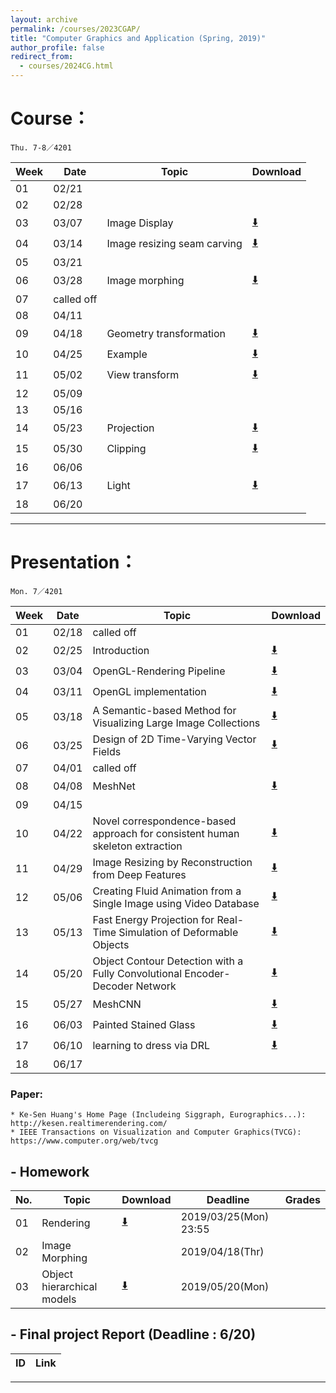 ```yaml
---
layout: archive
permalink: /courses/2023CGAP/
title: "Computer Graphics and Application (Spring, 2019)"
author_profile: false
redirect_from: 
  - courses/2024CG.html
---
```


# Course：
`Thu. 7-8／4201`

| Week | Date  | Topic | Download |
|------|-------|-------|----------|
| 01   | 02/21 |  |  |
| 02   | 02/28 |  |  |
| 03   | 03/07 | Image Display | [⬇️](https://docs.google.com/presentation/d/1_4D1184W_HL1S_yCOV9BIALLcoMxBA5N/edit?usp=drive_link&ouid=113797969699172566331&rtpof=true&sd=true) |
| 04   | 03/14 | Image resizing seam carving | [⬇️](https://docs.google.com/presentation/d/1ts5_MaTMb06CBJ55FawT4PXMFx-8veMq/edit?usp=drive_link&ouid=113797969699172566331&rtpof=true&sd=true) |
| 05   | 03/21 |  |  |
| 06   | 03/28 | Image morphing | [⬇️](https://docs.google.com/presentation/d/1YApFhHB7KZDItAF3KZV43h4MwdrL6dNg/edit?usp=drive_link&ouid=113797969699172566331&rtpof=true&sd=true) |
| 07   | called off |  |  |
| 08   | 04/11 |  |  |
| 09   | 04/18 | Geometry transformation | [⬇️](https://docs.google.com/presentation/d/1x2Duu1psp4y6g0LFBrORKi03axkkCFr1/edit?usp=drive_link&ouid=113797969699172566331&rtpof=true&sd=true) |
| 10   | 04/25 | Example | [⬇️](https://drive.google.com/file/d/1FTcvANk-y1Ayoj5Y2mF4ZfQAHtcYP88f/view?usp=drive_link) |
| 11   | 05/02 | View transform | [⬇️](https://docs.google.com/presentation/d/1ksaUXvBr1f62XHmN7qGn1Z3AXF0mYbmT/edit?usp=drive_link&ouid=113797969699172566331&rtpof=true&sd=true) |
| 12   | 05/09 |  |  |
| 13   | 05/16 |  |  |
| 14   | 05/23 | Projection | [⬇️](https://docs.google.com/presentation/d/1rbCBn4x0yGzOkseHmUqgIsfdvvv6Be-r/edit?usp=drive_link&ouid=113797969699172566331&rtpof=true&sd=true) |
| 15   | 05/30 | Clipping | [⬇️](https://docs.google.com/presentation/d/19EaHPtm9BV5mtyoPmY7cAOi7PRKEIwPh/edit?usp=drive_link&ouid=113797969699172566331&rtpof=true&sd=true) |
| 16   | 06/06 |  |  |
| 17   | 06/13 | Light | [⬇️](https://docs.google.com/presentation/d/11ai4f0O1kfYWog0fQ7wXhmvi8qyKSW_F/edit?usp=drive_link&ouid=113797969699172566331&rtpof=true&sd=true) |
| 18   | 06/20 |  |  |

---

# Presentation：
`Mon. 7／4201`

| Week | Date  | Topic | Download |
|------|-------|-------|----------|
| 01   | 02/18 | called off |  |
| 02   | 02/25 | Introduction | [⬇️](https://docs.google.com/presentation/d/1bj3t7r_gR0SF02hTdFXzTEk6G-jReKyu/edit?usp=drive_link&ouid=113797969699172566331&rtpof=true&sd=true) |
| 03   | 03/04 | OpenGL-Rendering Pipeline | [⬇️](https://docs.google.com/presentation/d/1KYcELW1DTc5kcNqwus3aOCg0qyI8oQQ9/edit?usp=drive_link&ouid=113797969699172566331&rtpof=true&sd=true) |
| 04   | 03/11 | OpenGL implementation | [⬇️](https://docs.google.com/presentation/d/18-XgK6G-2YeMPdDWk7axyxEIIW-qYCBz/edit?usp=drive_link&ouid=113797969699172566331&rtpof=true&sd=true) |
| 05   | 03/18 | A Semantic-based Method for Visualizing Large Image Collections | [⬇️](https://docs.google.com/presentation/d/1rFPVuQ2bhHs4QsEx0wh-JtJkH5YO3wn1/edit?usp=drive_link&ouid=113797969699172566331&rtpof=true&sd=true) |
| 06   | 03/25 | Design of 2D Time-Varying Vector Fields | [⬇️](https://docs.google.com/presentation/d/1J2nqGNr6uMB5KAws99iKu1nT56Jfcb40/edit?usp=drive_link&ouid=113797969699172566331&rtpof=true&sd=true) |
| 07   | 04/01 | called off |  |
| 08   | 04/08 | MeshNet | [⬇️](https://docs.google.com/presentation/d/1jmFrTbsw4tRDe7KkDcDdyt7txqELCG0J/edit?usp=drive_link&ouid=113797969699172566331&rtpof=true&sd=true) |
| 09   | 04/15 |  |  |
| 10   | 04/22 | Novel correspondence-based approach for consistent human skeleton extraction | [⬇️](https://docs.google.com/presentation/d/150bpvRKsvEjzol0Y9SU3ZqKpk1HmDmeC/edit?usp=drive_link&ouid=113797969699172566331&rtpof=true&sd=true) |
| 11   | 04/29 | Image Resizing by Reconstruction from Deep Features | [⬇️](https://docs.google.com/presentation/d/1Jz27m6ghHJrW5b8YK5uZCol86ABnvXfJ/edit?usp=drive_link&ouid=113797969699172566331&rtpof=true&sd=true) |
| 12   | 05/06 | Creating Fluid Animation from a Single Image using Video Database | [⬇️](https://docs.google.com/presentation/d/1LoUZ5IjKxelJPq-DQOArZKJF5m9bvfn0/edit?usp=drive_link&ouid=113797969699172566331&rtpof=true&sd=true) |
| 13   | 05/13 | Fast Energy Projection for Real-Time Simulation of Deformable Objects | [⬇️](https://docs.google.com/presentation/d/1deDUsf6BJz8d_ieKQsZ94XsH7MwgJHKl/edit?usp=drive_link&ouid=113797969699172566331&rtpof=true&sd=true) |
| 14   | 05/20 | Object Contour Detection with a Fully Convolutional Encoder-Decoder Network | [⬇️](https://docs.google.com/presentation/d/1T7Gp3RGEUmvKVKyd912DYu_W_M7N9PDO/edit?usp=drive_link&ouid=113797969699172566331&rtpof=true&sd=true) |
| 15   | 05/27 | MeshCNN | [⬇️](https://docs.google.com/presentation/d/1Vp5fSllG8CHtU-XaisdVK8x_FDhpD0Fy/edit?usp=drive_link&ouid=113797969699172566331&rtpof=true&sd=true) |
| 16   | 06/03 | Painted Stained Glass | [⬇️](https://docs.google.com/presentation/d/1gdKhBNfw6DI7SbYG61Q64GPs0VlibVpt/edit?usp=drive_link&ouid=113797969699172566331&rtpof=true&sd=true) |
| 17   | 06/10 | learning to dress via DRL | [⬇️](https://docs.google.com/presentation/d/1EYf3LH1Hcx2Ivvqty44TzZ5KESpSHGUE/edit?usp=drive_link&ouid=113797969699172566331&rtpof=true&sd=true) |
| 18   | 06/17 |  |  |  |
### Paper:
    * Ke-Sen Huang's Home Page (Includeing Siggraph, Eurographics...): http://kesen.realtimerendering.com/
    * IEEE Transactions on Visualization and Computer Graphics(TVCG): https://www.computer.org/web/tvcg

## - Homework

| No. | Topic | Download | Deadline    | Grades |
|-----|-------|----------|-------------|--------|
| 01  | Rendering | [⬇️](https://drive.google.com/file/d/1qKGWmbVsQ8nklXe7ovstfPZadlFEAGuG/view?usp=drive_link) | 2019/03/25(Mon) 23:55 |  |
| 02  | Image Morphing |  | 2019/04/18(Thr) |  |
| 03  | Object hierarchical models | [⬇️](https://drive.google.com/open?id=1Cpvx2cxaHs0-RP6rfCg0mkX9F-NSHvez&usp=drive_copy) | 2019/05/20(Mon) |  |

## - Final project Report (Deadline : 6/20)

| ID                       | Link |
|--------------------------|------|

---

